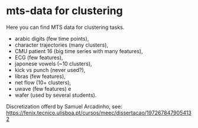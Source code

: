 # mts-data for clustering
Here you can find MTS data for clustering tasks.

- arabic digits (few time points), 
- character trajectories (many clusters), 
- CMU patient 16 (big time series with many features), 
- ECG (few features), 
- japonese vowels (~10 clusters), 
- kick vs punch (never used?),  
- libras (few features), 
- net flow (10+ clusters), 
- uwave (few features) e 
- wafer (used by several students).

Discretization offerd by Samuel Arcadinho, see:
https://fenix.tecnico.ulisboa.pt/cursos/meec/dissertacao/1972678479054132
